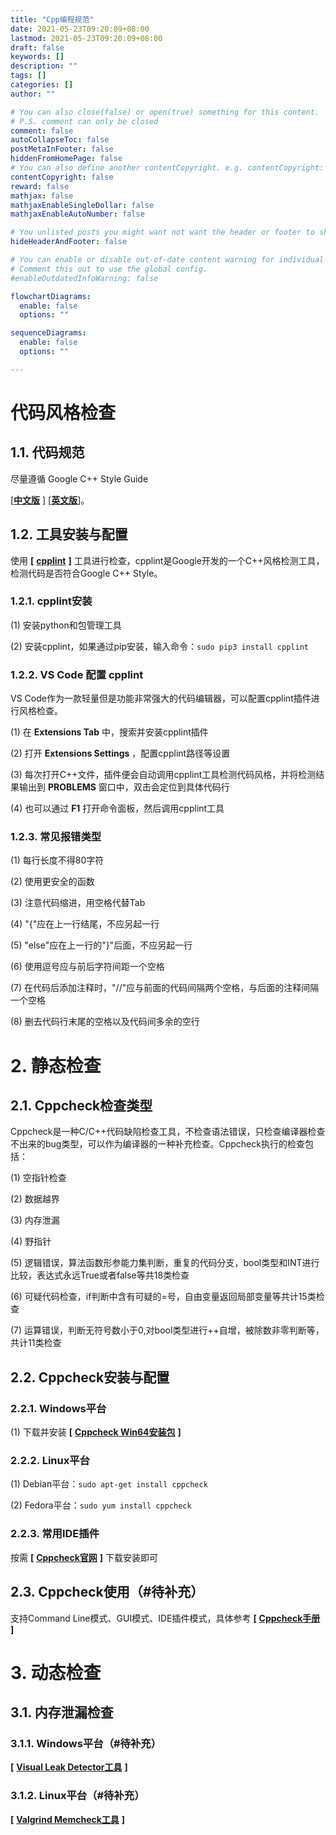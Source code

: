 ```yaml
---
title: "Cpp编程规范"
date: 2021-05-23T09:20:09+08:00
lastmod: 2021-05-23T09:20:09+08:00
draft: false
keywords: []
description: ""
tags: []
categories: []
author: ""

# You can also close(false) or open(true) something for this content.
# P.S. comment can only be closed
comment: false
autoCollapseToc: false
postMetaInFooter: false
hiddenFromHomePage: false
# You can also define another contentCopyright. e.g. contentCopyright: "This is another copyright."
contentCopyright: false
reward: false
mathjax: false
mathjaxEnableSingleDollar: false
mathjaxEnableAutoNumber: false

# You unlisted posts you might want not want the header or footer to show
hideHeaderAndFooter: false

# You can enable or disable out-of-date content warning for individual post.
# Comment this out to use the global config.
#enableOutdatedInfoWarning: false

flowchartDiagrams:
  enable: false
  options: ""

sequenceDiagrams: 
  enable: false
  options: ""

---
```

# 代码风格检查
## 1.1. 代码规范
尽量遵循 Google C++ Style Guide
<!--more-->
 [[**中文版**](https://zh-google-styleguide.readthedocs.io/en/latest/google-cpp-styleguide/) ] [[**英文版**](https://google.github.io/styleguide/cppguide.html)]。
## 1.2. 工具安装与配置
    
  使用 **[** [**cpplint**](https://github.com/cpplint/cpplint) **]** 工具进行检查，cpplint是Google开发的一个C++风格检测工具，检测代码是否符合Google C++ Style。
### 1.2.1. cpplint安装
    
  (1) 安装python和包管理工具
    
  (2) 安装cpplint，如果通过pip安装，输入命令：`sudo pip3 install cpplint`

### 1.2.2. VS Code 配置 cpplint
  VS Code作为一款轻量但是功能非常强大的代码编辑器，可以配置cpplint插件进行风格检查。
    
  (1) 在 **Extensions Tab** 中，搜索并安装cpplint插件
    
  (2) 打开 **Extensions Settings** ，配置cpplint路径等设置
    
  (3) 每次打开C++文件，插件便会自动调用cpplint工具检测代码风格，并将检测结果输出到 **PROBLEMS** 窗口中，双击会定位到具体代码行
    
  (4) 也可以通过 **F1** 打开命令面板，然后调用cpplint工具
### 1.2.3. 常见报错类型
    
  (1) 每行长度不得80字符
    
  (2) 使用更安全的函数
    
  (3) 注意代码缩进，用空格代替Tab
    
  (4) "{"应在上一行结尾，不应另起一行
    
  (5) "else"应在上一行的"}"后面，不应另起一行
    
  (6) 使用逗号应与前后字符间距一个空格
    
  (7) 在代码后添加注释时，"//"应与前面的代码间隔两个空格，与后面的注释间隔一个空格
    
  (8) 删去代码行末尾的空格以及代码间多余的空行

# 2. 静态检查
## 2.1. Cppcheck检查类型
    
  Cppcheck是一种C/C++代码缺陷检查工具，不检查语法错误，只检查编译器检查不出来的bug类型，可以作为编译器的一种补充检查。Cppcheck执行的检查包括：
    
  (1) 空指针检查
    
  (2) 数据越界
    
  (3) 内存泄漏
    
  (4) 野指针
    
  (5) 逻辑错误，算法函数形参能力集判断，重复的代码分支，bool类型和INT进行比较，表达式永远True或者false等共18类检查
    
  (6) 可疑代码检查，if判断中含有可疑的=号，自由变量返回局部变量等共计15类检查
    
  (7) 运算错误，判断无符号数小于0,对bool类型进行++自增，被除数非零判断等，共计11类检查
## 2.2. Cppcheck安装与配置
### 2.2.1. Windows平台
    
  (1) 下载并安装 **[** [**Cppcheck Win64安装包**](https://github.com/danmar/cppcheck/releases/download/2.4.1/cppcheck-2.4.1-x64-Setup.msi) **]**
### 2.2.2. Linux平台
    
  (1) Debian平台：`sudo apt-get install cppcheck`
    
  (2) Fedora平台：`sudo yum install cppcheck`
### 2.2.3. 常用IDE插件
    
  按需 **[** [**Cppcheck官网**](http://cppcheck.sourceforge.net/) **]** 下载安装即可
## 2.3. Cppcheck使用（#待补充）
    
  支持Command Line模式、GUI模式、IDE插件模式，具体参考 **[** [**Cppcheck手册**](http://cppcheck.sourceforge.net/manual.pdf) **]**
# 3. 动态检查
## 3.1. 内存泄漏检查
### 3.1.1. Windows平台（#待补充）
    
  **[** [**Visual Leak Detector工具**](https://kinddragon.github.io/vld/) **]**
### 3.1.2. Linux平台（#待补充）
    
  **[** [**Valgrind Memcheck工具**](https://valgrind.org/) **]**
